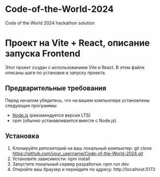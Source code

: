 # Code-of-the-World-2024
Code of the World 2024 hackathon solution


# Проект на Vite + React, описание запуска Frontend

Этот проект создан с использованием Vite и React. В этом файле описаны шаги по установке и запуску проекта.

## Предварительные требования

Перед началом убедитесь, что на вашем компьютере установлены следующие программы:

- [Node.js](https://nodejs.org/) (рекомендуется версия LTS)
- npm (обычно устанавливается вместе с Node.js)

## Установка

1. Клонируйте репозиторий на ваш локальный компьютер:
   git clone https://github.com/your_username/Code-of-the-World-2024.git
2. Установите зависимости:
   npm install
3. Запустите локальный сервер разработки:
   npm run dev
4. Откройте ваш браузер и перейдите по адресу:
   http://localhost:5173
